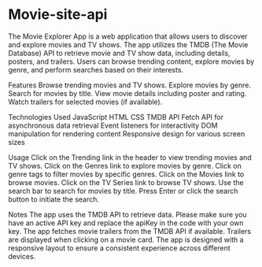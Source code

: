 # Movie-site-api

The Movie Explorer App is a web application that allows users to discover and explore movies and TV shows. The app utilizes the TMDB (The Movie Database) API to retrieve movie and TV show data, including details, posters, and trailers. Users can browse trending content, explore movies by genre, and perform searches based on their interests.

Features
Browse trending movies and TV shows.
Explore movies by genre.
Search for movies by title.
View movie details including poster and rating.
Watch trailers for selected movies (if available).

Technologies Used
JavaScript
HTML
CSS
TMDB API
Fetch API for asynchronous data retrieval
Event listeners for interactivity
DOM manipulation for rendering content
Responsive design for various screen sizes

Usage
Click on the Trending link in the header to view trending movies and TV shows.
Click on the Genres link to explore movies by genre. Click on genre tags to filter movies by specific genres.
Click on the Movies link to browse movies.
Click on the TV Series link to browse TV shows.
Use the search bar to search for movies by title. Press Enter or click the search button to initiate the search.

Notes
The app uses the TMDB API to retrieve data. Please make sure you have an active API key and replace the apiKey in the code with your own key.
The app fetches movie trailers from the TMDB API if available. Trailers are displayed when clicking on a movie card.
The app is designed with a responsive layout to ensure a consistent experience across different devices.


